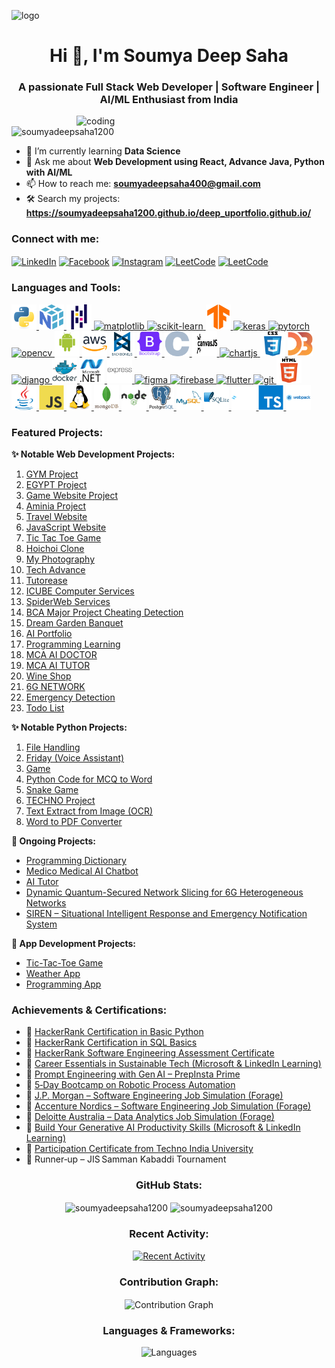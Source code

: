 ![logo](https://github.com/SoumyaDeepSaha1200/SoumyaDeepSaha1200/blob/main/3.png)

<h1 align="center">Hi 👋, I'm Soumya Deep Saha</h1>
<h3 align="center">A passionate Full Stack Web Developer | Software Engineer | AI/ML Enthusiast from India</h3>


<img align="right" alt="coding" width="400" src="https://media1.giphy.com/media/Ll22OhMLAlVDb8UQWe/giphy.gif?cid=6c09b9527e0ygatkemvipe4lohhfwo5k9faznqaep6mfkd6c&ep=v1_internal_gif_by_id&rid=giphy.gif&ct=s">

<p align="left"> <img src="https://komarev.com/ghpvc/?username=soumyadeepsaha1200&label=Profile%20views&color=0e75b6&style=flat" alt="soumyadeepsaha1200" /> </p>

- 🌱 I’m currently learning **Data Science**
- 💬 Ask me about **Web Development using React, Advance Java, Python with AI/ML**
- 📫 How to reach me: **soumyadeepsaha400@gmail.com**
- 🛠️ Search my projects: **https://soumyadeepsaha1200.github.io/deep_uportfolio.github.io/**

<h3 align="left">Connect with me:</h3>
<p align="left">
  
  <a href="https://www.linkedin.com/in/soumya-deep-saha-579a73222/" target="blank"><img align="center" src="https://raw.githubusercontent.com/rahuldkjain/github-profile-readme-generator/master/src/images/icons/Social/linked-in-alt.svg" alt="LinkedIn" height="30" width="40" /></a>
  <a href="https://www.facebook.com/profile.php?id=100010056245109" target="blank"><img align="center" src="https://raw.githubusercontent.com/rahuldkjain/github-profile-readme-generator/master/src/images/icons/Social/facebook.svg" alt="Facebook" height="30" width="40" /></a>
  <a href="https://www.instagram.com/lens_.aur_.code/" target="blank"><img align="center" src="https://raw.githubusercontent.com/rahuldkjain/github-profile-readme-generator/master/src/images/icons/Social/instagram.svg" alt="Instagram" height="30" width="40" /></a>
  <a href="https://www.hackerrank.com/profile/deepadiotic" target="blank"><img align="center" src="https://raw.githubusercontent.com/rahuldkjain/github-profile-readme-generator/master/src/images/icons/Social/hackerrank.svg" alt="LeetCode" height="30" width="40" /></a>
  <a href="https://leetcode.com/u/Soumya_deep_saha/" target="_blank">
  <img align="center" src="https://upload.wikimedia.org/wikipedia/commons/1/19/LeetCode_logo_black.png" alt="LeetCode" height="30" width="40" /></a>
</p>

<h3 align="left">Languages and Tools:</h3>
<p align="left">
  <a href="https://www.python.org" target="_blank" rel="noreferrer">
    <img src="https://raw.githubusercontent.com/devicons/devicon/master/icons/python/python-original.svg" alt="python" width="40" height="40"/>
  </a>
  <!-- NEW: NumPy -->
  <a href="https://numpy.org/" target="_blank" rel="noreferrer">
    <img src="https://raw.githubusercontent.com/devicons/devicon/master/icons/numpy/numpy-original.svg" alt="numpy" width="40" height="40"/>
  </a>
  <!-- NEW: Pandas -->
  <a href="https://pandas.pydata.org/" target="_blank" rel="noreferrer">
    <img src="https://raw.githubusercontent.com/devicons/devicon/master/icons/pandas/pandas-original.svg" alt="pandas" width="40" height="40"/>
  </a>
  <!-- NEW: Matplotlib -->
  <a href="https://matplotlib.org/" target="_blank" rel="noreferrer">
    <img src="https://matplotlib.org/stable/_static/images/logo2.svg" alt="matplotlib" width="40" height="40"/>
  </a>
  <!-- NEW: Scikit-learn -->
  <a href="https://scikit-learn.org/" target="_blank" rel="noreferrer">
    <img src="https://upload.wikimedia.org/wikipedia/commons/0/05/Scikit_learn_logo_small.svg" alt="scikit-learn" width="40" height="40"/>
  </a>
  <!-- NEW: TensorFlow -->
  <a href="https://www.tensorflow.org/" target="_blank" rel="noreferrer">
    <img src="https://raw.githubusercontent.com/devicons/devicon/master/icons/tensorflow/tensorflow-original.svg" alt="tensorflow" width="40" height="40"/>
  </a>
  <!-- NEW: Keras -->
  <a href="https://keras.io/" target="_blank" rel="noreferrer">
    <img src="https://upload.wikimedia.org/wikipedia/commons/a/ae/Keras_logo.svg" alt="keras" width="40" height="40"/>
  </a>
  <!-- NEW: PyTorch -->
  <a href="https://pytorch.org/" target="_blank" rel="noreferrer">
    <img src="https://upload.wikimedia.org/wikipedia/commons/1/10/PyTorch_logo_icon.svg" alt="pytorch" width="40" height="40"/>
  </a>
  <!-- NEW: OpenCV -->
  <a href="https://opencv.org/" target="_blank" rel="noreferrer">
    <img src="https://upload.wikimedia.org/wikipedia/commons/3/32/OpenCV_Logo_with_text_svg_version.svg" alt="opencv" width="40" height="40"/>
  </a>
  <a href="https://developer.android.com" target="_blank" rel="noreferrer"> <img src="https://raw.githubusercontent.com/devicons/devicon/master/icons/android/android-original-wordmark.svg" alt="android" width="40" height="40"/> </a>
  <a href="https://aws.amazon.com" target="_blank" rel="noreferrer"> <img src="https://raw.githubusercontent.com/devicons/devicon/master/icons/amazonwebservices/amazonwebservices-original-wordmark.svg" alt="aws" width="40" height="40"/> </a>
  <a href="https://backbonejs.org" target="_blank" rel="noreferrer"> <img src="https://raw.githubusercontent.com/devicons/devicon/master/icons/backbonejs/backbonejs-original-wordmark.svg" alt="backbonejs" width="40" height="40"/> </a>
  <a href="https://getbootstrap.com" target="_blank" rel="noreferrer"> <img src="https://raw.githubusercontent.com/devicons/devicon/master/icons/bootstrap/bootstrap-plain-wordmark.svg" alt="bootstrap" width="40" height="40"/> </a>
  <a href="https://www.cprogramming.com/" target="_blank" rel="noreferrer"> <img src="https://raw.githubusercontent.com/devicons/devicon/master/icons/c/c-original.svg" alt="c" width="40" height="40"/> </a>
  <a href="https://canvasjs.com" target="_blank" rel="noreferrer"> <img src="https://raw.githubusercontent.com/Hardik0307/Hardik0307/master/assets/canvasjs-charts.svg" alt="canvasjs" width="40" height="40"/> </a>
  <a href="https://www.chartjs.org" target="_blank" rel="noreferrer"> <img src="https://www.chartjs.org/media/logo-title.svg" alt="chartjs" width="40" height="40"/> </a>
  <a href="https://www.w3schools.com/css/" target="_blank" rel="noreferrer"> <img src="https://raw.githubusercontent.com/devicons/devicon/master/icons/css3/css3-original-wordmark.svg" alt="css3" width="40" height="40"/> </a>
  <a href="https://d3js.org/" target="_blank" rel="noreferrer"> <img src="https://raw.githubusercontent.com/devicons/devicon/master/icons/d3js/d3js-original.svg" alt="d3js" width="40" height="40"/> </a>
  <a href="https://www.djangoproject.com/" target="_blank" rel="noreferrer"> <img src="https://cdn.worldvectorlogo.com/logos/django.svg" alt="django" width="40" height="40"/> </a>
  <a href="https://www.docker.com/" target="_blank" rel="noreferrer"> <img src="https://raw.githubusercontent.com/devicons/devicon/master/icons/docker/docker-original-wordmark.svg" alt="docker" width="40" height="40"/> </a>
  <a href="https://dotnet.microsoft.com/" target="_blank" rel="noreferrer"> <img src="https://raw.githubusercontent.com/devicons/devicon/master/icons/dot-net/dot-net-original-wordmark.svg" alt="dotnet" width="40" height="40"/> </a>
  <a href="https://expressjs.com" target="_blank" rel="noreferrer"> <img src="https://raw.githubusercontent.com/devicons/devicon/master/icons/express/express-original-wordmark.svg" alt="express" width="40" height="40"/> </a>
  <a href="https://www.figma.com/" target="_blank" rel="noreferrer"> <img src="https://www.vectorlogo.zone/logos/figma/figma-icon.svg" alt="figma" width="40" height="40"/> </a>
  <a href="https://firebase.google.com/" target="_blank" rel="noreferrer"> <img src="https://www.vectorlogo.zone/logos/firebase/firebase-icon.svg" alt="firebase" width="40" height="40"/> </a>
  <a href="https://flutter.dev" target="_blank" rel="noreferrer"> <img src="https://www.vectorlogo.zone/logos/flutterio/flutterio-icon.svg" alt="flutter" width="40" height="40"/> </a>
  <a href="https://git-scm.com/" target="_blank" rel="noreferrer"> <img src="https://www.vectorlogo.zone/logos/git-scm/git-scm-icon.svg" alt="git" width="40" height="40"/> </a>
  <a href="https://www.w3.org/html/" target="_blank" rel="noreferrer"> <img src="https://raw.githubusercontent.com/devicons/devicon/master/icons/html5/html5-original-wordmark.svg" alt="html5" width="40" height="40"/> </a>
  <a href="https://www.java.com" target="_blank" rel="noreferrer"> <img src="https://raw.githubusercontent.com/devicons/devicon/master/icons/java/java-original.svg" alt="java" width="40" height="40"/> </a>
  <a href="https://developer.mozilla.org/en-US/docs/Web/JavaScript" target="_blank" rel="noreferrer"> <img src="https://raw.githubusercontent.com/devicons/devicon/master/icons/javascript/javascript-original.svg" alt="javascript" width="40" height="40"/> </a>
  <a href="https://www.linux.org/" target="_blank" rel="noreferrer"> <img src="https://raw.githubusercontent.com/devicons/devicon/master/icons/linux/linux-original.svg" alt="linux" width="40" height="40"/> </a>
  <a href="https://www.mongodb.com/" target="_blank" rel="noreferrer"> <img src="https://raw.githubusercontent.com/devicons/devicon/master/icons/mongodb/mongodb-original-wordmark.svg" alt="mongodb" width="40" height="40"/> </a>
  <a href="https://nodejs.org" target="_blank" rel="noreferrer"> <img src="https://raw.githubusercontent.com/devicons/devicon/master/icons/nodejs/nodejs-original-wordmark.svg" alt="nodejs" width="40" height="40"/> </a>
  <a href="https://www.postgresql.org/" target="_blank" rel="noreferrer"> <img src="https://raw.githubusercontent.com/devicons/devicon/master/icons/postgresql/postgresql-original-wordmark.svg" alt="postgresql" width="40" height="40"/> </a>
  <a href="https://www.mysql.com/" target="_blank" rel="noreferrer"> <img src="https://raw.githubusercontent.com/devicons/devicon/master/icons/mysql/mysql-original-wordmark.svg" alt="mysql" width="40" height="40"/> </a>
  <a href="https://www.sqlite.org/" target="_blank" rel="noreferrer"> <img src="https://raw.githubusercontent.com/devicons/devicon/master/icons/sqlite/sqlite-original-wordmark.svg" alt="sqlite" width="40" height="40"/> </a>
  <a href="https://tailwindcss.com/" target="_blank" rel="noreferrer"> <img src="https://raw.githubusercontent.com/devicons/devicon/master/icons/tailwindcss/tailwindcss-original-wordmark.svg" alt="tailwindcss" width="40" height="40"/> </a>
  <a href="https://www.typescriptlang.org/" target="_blank" rel="noreferrer"> <img src="https://raw.githubusercontent.com/devicons/devicon/master/icons/typescript/typescript-original.svg" alt="typescript" width="40" height="40"/> </a>
  <a href="https://webpack.js.org/" target="_blank" rel="noreferrer"> <img src="https://raw.githubusercontent.com/devicons/devicon/master/icons/webpack/webpack-original-wordmark.svg" alt="webpack" width="40" height="40"/> </a>
</p>

<h3 align="left">Featured Projects:</h3>

<p align="left">
  <strong>✨ Notable Web Development Projects:</strong>
</p>
<ol>
  <li><a href="https://www.icubelearning.com/project/DAAD478/website1/" target="_blank">GYM Project</a></li>
  <li><a href="https://www.icubelearning.com/project/DAAD478/website2/" target="_blank">EGYPT Project</a></li>
  <li><a href="https://www.icubelearning.com/project/DAAD478/website3/" target="_blank">Game Website Project</a></li>
  <li><a href="https://www.icubelearning.com/project/DAAD478/website4/" target="_blank">Aminia Project</a></li>
  <li><a href="https://www.icubelearning.com/project/DAAD478/website5/" target="_blank">Travel Website</a></li>
  <li><a href="#" target="_blank">JavaScript Website</a></li>
  <li><a href="#" target="_blank">Tic Tac Toe Game</a></li>
  <li><a href="http://www.icubelearning.com/project/DAAD478/website8/" target="_blank">Hoichoi Clone</a></li>
  <li><a href="http://www.icubelearning.com/project/DAAD478/website9/" target="_blank">My Photography</a></li>
  <li><a href="#" target="_blank">Tech Advance</a></li>
  <li><a href="https://github.com/SoumyaDeepSaha1200/TutorEase" target="_blank">Tutorease</a></li>
  <li><a href="https://www.icubelearning.com/ICUBE_SHOP/" target="_blank">ICUBE Computer Services</a></li>
  <li><a href="https://spider-web-rho.vercel.app/" target="_blank">SpiderWeb Services</a></li>
  <li><a href="https://github.com/SoumyaDeepSaha1200/Cheating-Detention" target="_blank">BCA Major Project Cheating Detection</a></li>
  <li><a href="https://dreamgardenbanquet.in/Banquet/" target="_blank">Dream Garden Banquet</a></li>
  <li><a href="#" target="_blank">AI Portfolio</a></li>
  <li><a href="https://programming-web-six.vercel.app/" target="_blank">Programming Learning</a></li>
  <li><a href="#" target="_blank">MCA AI DOCTOR</a></li>
  <li><a href="https://github.com/SoumyaDeepSaha1200/AI-Tutor" target="_blank">MCA AI TUTOR</a></li>
  <li><a href="https://github.com/SoumyaDeepSaha1200/Wine-Shop" target="_blank">Wine Shop</a></li>
  <li><a href="#" target="_blank">6G NETWORK</a></li>
  <li><a href="#" target="_blank">Emergency Detection</a></li>
  <li><a href="#" target="_blank">Todo List</a></li>
</ol>

<p align="left">
  <strong>✨ Notable Python Projects:</strong>
</p>
<ol>
  <li><a href="#" target="_blank">File Handling</a></li>
  <li><a href="#" target="_blank">Friday (Voice Assistant)</a></li>
  <li><a href="#" target="_blank">Game</a></li>
  <li><a href="#" target="_blank">Python Code for MCQ to Word</a></li>
  <li><a href="#" target="_blank">Snake Game</a></li>
  <li><a href="#" target="_blank">TECHNO Project</a></li>
  <li><a href="#" target="_blank">Text Extract from Image (OCR)</a></li>
  <li><a href="#" target="_blank">Word to PDF Converter</a></li>
</ol>



  
  <strong>🚀 Ongoing Projects:</strong><br>
  - <a href="https://github.com/SoumyaDeepSaha1200/Education-Website" target="_blank">Programming Dictionary</a><br>
  - <a href="https://github.com/SoumyaDeepSaha1200/Medico-Chatbot" target="_blank">Medico Medical AI Chatbot</a><br>
  - <a href="https://github.com/SoumyaDeepSaha1200/Programming-Website" target="_blank">AI Tutor</a><br>
  - <a href="https://github.com/SoumyaDeepSaha1200/Programming-Website" target="_blank">Dynamic Quantum-Secured Network Slicing for 6G Heterogeneous Networks</a><br>
  - <a href="https://github.com/SoumyaDeepSaha1200/Programming-Website" target="_blank">SIREN – Situational Intelligent Response and Emergency Notification System</a><br>

  <strong>📱 App Development Projects:</strong><br>
  - <a href="https://github.com/SoumyaDeepSaha1200/Tic-Tac-Toe" target="_blank">Tic-Tac-Toe Game</a><br>
  - <a href="https://github.com/SoumyaDeepSaha1200/Weather-App" target="_blank">Weather App</a><br>
  - <a href="https://github.com/SoumyaDeepSaha1200/Programming-App" target="_blank">Programming App</a><br>
</p>


<h3 align="left">Achievements & Certifications:</h3>
<ul>
  <li>🔹 <a href="https://www.hackerrank.com/certificates/basic-python" target="_blank">HackerRank Certification in Basic Python</a></li>
  <li>🔹 <a href="https://www.hackerrank.com/certificates/sql-basics" target="_blank">HackerRank Certification in SQL Basics</a></li>
  <li>🔹 <a href="https://www.hackerrank.com/certificates/software-engineering-assessment" target="_blank">HackerRank Software Engineering Assessment Certificate</a></li>
  <li>🔹 <a href="https://www.linkedin.com/learning/career-essentials-in-sustainable-tech" target="_blank">Career Essentials in Sustainable Tech (Microsoft & LinkedIn Learning)</a></li>
  <li>🔹 <a href="https://prepinsta.com/prompt-engineering-with-gen-ai/" target="_blank">Prompt Engineering with Gen AI – PrepInsta Prime</a></li>
  <li>🔹 <a href="https://lnkd.in/gZBTzpsD" target="_blank">5‑Day Bootcamp on Robotic Process Automation</a></li>
  <li>🔹 <a href="https://www.theforage.com/simulations/jpmorgan/advanced-software-engineering-r0fm" target="_blank">J.P. Morgan – Software Engineering Job Simulation (Forage)</a></li>
  <li>🔹 <a href="https://www.theforage.com/simulations/accenture-nordics/software-engineering-igje" target="_blank">Accenture Nordics – Software Engineering Job Simulation (Forage)</a></li>
  <li>🔹 <a href="https://www.theforage.com/simulations/Deloitte%20Australia/data-analytics-s5zy" target="_blank">Deloitte Australia – Data Analytics Job Simulation (Forage)</a></li>
  <li>🔹 <a href="https://www.linkedin.com/learning/paths/build-your-generative-ai-productivity-skills-with-microsoft-and-linkedin" target="_blank">Build Your Generative AI Productivity Skills (Microsoft & LinkedIn Learning)</a></li>
  <li>🔹 <a href="https://www.technoindiauniversity.ac.in" target="_blank">Participation Certificate from Techno India University</a></li>
  <li>🔹 Runner‑up – JIS Samman Kabaddi Tournament</li>
</ul>


<h3 align="center">GitHub Stats:</h3>
<p align="center">
  <img align="center" src="https://github-readme-stats.vercel.app/api?username=soumyadeepsaha1200&show_icons=true&locale=en" alt="soumyadeepsaha1200" />
  <img align="center" src="https://github-readme-stats.vercel.app/api/top-langs?username=soumyadeepsaha1200&show_icons=true&locale=en&layout=compact" alt="soumyadeepsaha1200" />
</p>

<h3 align="center">Recent Activity:</h3>
<p align="center">
  <a href="https://github.com/SoumyaDeepSaha1200"><img src="https://activity-graph.herokuapp.com/graph?username=SoumyaDeepSaha1200&theme=react-dark" alt="Recent Activity" /></a>
</p>

<h3 align="center">Contribution Graph:</h3>
<p align="center">
  <img align="center" src="https://github.com/SoumyaDeepSaha1200/SoumyaDeepSaha1200/blob/main/contributions.svg" alt="Contribution Graph" />
</p>

<h3 align="center">Languages & Frameworks:</h3>
<p align="center">
  <img src="https://github-readme-stats.vercel.app/api/top-langs/?username=soumyadeepsaha1200&layout=compact&hide=html,css" alt="Languages" />
</p>
